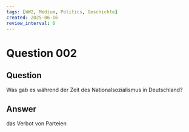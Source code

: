 ```yaml
---
tags: [WW2, Medium, Politics, Geschichte]
created: 2025-06-16
review_interval: 0
---
```


# Question 002

## Question

Was gab es während der Zeit des Nationalsozialismus in Deutschland?

## Answer

das Verbot von Parteien
